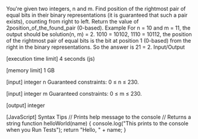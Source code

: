 You're given two integers, n and m. Find position of the rightmost pair of equal bits in their binary representations (it is guaranteed that such a pair exists), counting from right to left.
Return the value of 2position_of_the_found_pair (0-based).
Example
For n = 10 and m = 11, the output should be
solution(n, m) = 2.
1010 = 10102, 1110 = 10112, the position of the rightmost pair of equal bits is the bit at position 1 (0-based) from the right in the binary representations.
So the answer is 21 = 2.
Input/Output


[execution time limit] 4 seconds (js)


[memory limit] 1 GB


[input] integer n
Guaranteed constraints:
0 ≤ n ≤ 230.


[input] integer m
Guaranteed constraints:
0 ≤ m ≤ 230.


[output] integer


[JavaScript] Syntax Tips
// Prints help message to the console
// Returns a string
function helloWorld(name) {
    console.log("This prints to the console when you Run Tests");
    return "Hello, " + name;
}


